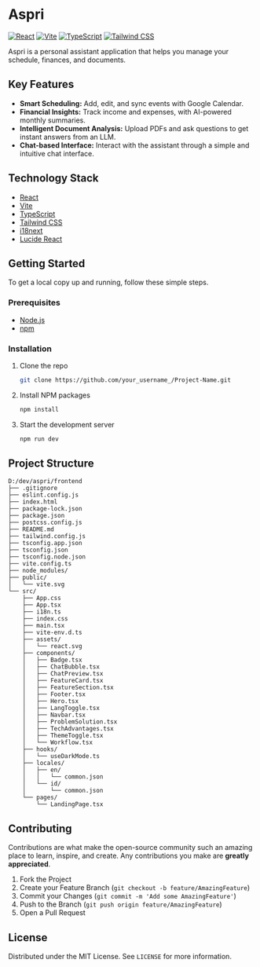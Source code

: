# Aspri

[![React](https://img.shields.io/badge/React-19-blue.svg)](https://reactjs.org/)
[![Vite](https://img.shields.io/badge/Vite-4-blue.svg)](https://vitejs.dev/)
[![TypeScript](https://img.shields.io/badge/TypeScript-5-blue.svg)](https://www.typescriptlang.org/)
[![Tailwind CSS](https://img.shields.io/badge/Tailwind%20CSS-3-blue.svg)](https://tailwindcss.com/)

Aspri is a personal assistant application that helps you manage your schedule, finances, and documents.

## Key Features

- **Smart Scheduling:** Add, edit, and sync events with Google Calendar.
- **Financial Insights:** Track income and expenses, with AI-powered monthly summaries.
- **Intelligent Document Analysis:** Upload PDFs and ask questions to get instant answers from an LLM.
- **Chat-based Interface:** Interact with the assistant through a simple and intuitive chat interface.

## Technology Stack

- [React](https://reactjs.org/)
- [Vite](https://vitejs.dev/)
- [TypeScript](https://www.typescriptlang.org/)
- [Tailwind CSS](https://tailwindcss.com/)
- [i18next](https://www.i18next.com/)
- [Lucide React](https://lucide.dev/guide/react)

## Getting Started

To get a local copy up and running, follow these simple steps.

### Prerequisites

- [Node.js](https://nodejs.org/en/)
- [npm](https://www.npmjs.com/)

### Installation

1.  Clone the repo
    ```sh
    git clone https://github.com/your_username_/Project-Name.git
    ```
2.  Install NPM packages
    ```sh
    npm install
    ```
3.  Start the development server
    ```sh
    npm run dev
    ```

## Project Structure

```
D:/dev/aspri/frontend
├── .gitignore
├── eslint.config.js
├── index.html
├── package-lock.json
├── package.json
├── postcss.config.js
├── README.md
├── tailwind.config.js
├── tsconfig.app.json
├── tsconfig.json
├── tsconfig.node.json
├── vite.config.ts
├── node_modules/
├── public/
│   └── vite.svg
└── src/
    ├── App.css
    ├── App.tsx
    ├── i18n.ts
    ├── index.css
    ├── main.tsx
    ├── vite-env.d.ts
    ├── assets/
    │   └── react.svg
    ├── components/
    │   ├── Badge.tsx
    │   ├── ChatBubble.tsx
    │   ├── ChatPreview.tsx
    │   ├── FeatureCard.tsx
    │   ├── FeatureSection.tsx
    │   ├── Footer.tsx
    │   ├── Hero.tsx
    │   ├── LangToggle.tsx
    │   ├── Navbar.tsx
    │   ├── ProblemSolution.tsx
    │   ├── TechAdvantages.tsx
    │   ├── ThemeToggle.tsx
    │   └── Workflow.tsx
    ├── hooks/
    │   └── useDarkMode.ts
    ├── locales/
    │   ├── en/
    │   │   └── common.json
    │   └── id/
    │       └── common.json
    └── pages/
        └── LandingPage.tsx
```

## Contributing

Contributions are what make the open-source community such an amazing place to learn, inspire, and create. Any contributions you make are **greatly appreciated**.

1.  Fork the Project
2.  Create your Feature Branch (`git checkout -b feature/AmazingFeature`)
3.  Commit your Changes (`git commit -m 'Add some AmazingFeature'`)
4.  Push to the Branch (`git push origin feature/AmazingFeature`)
5.  Open a Pull Request

## License

Distributed under the MIT License. See `LICENSE` for more information.
